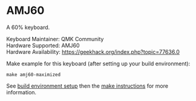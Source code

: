 AMJ60
===

A 60% keyboard.

Keyboard Maintainer: QMK Community  
Hardware Supported: AMJ60  
Hardware Availability: https://geekhack.org/index.php?topic=77636.0  

Make example for this keyboard (after setting up your build environment):

    make amj60-maximized

See [build environment setup](https://docs.qmk.fm/build_environment_setup.html) then the [make instructions](https://docs.qmk.fm/make_instructions.html) for more information.
